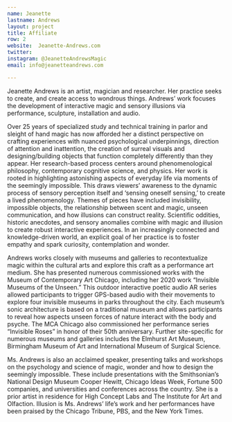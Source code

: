 ```yaml
---
name: Jeanette
lastname: Andrews
layout: project
title: Affiliate
row: 2
website:  Jeanette-Andrews.com
twitter:
instagram: @JeanetteAndrewsMagic 
email: info@jeanetteandrews.com

---
```

Jeanette Andrews is an artist, magician and researcher. Her practice seeks to create, and create access to wondrous things. Andrews’ work focuses the development of interactive magic and sensory illusions via performance, sculpture, installation and audio. 

Over 25 years of specialized study and technical training in parlor and sleight of hand magic has now afforded her a distinct perspective on crafting experiences with nuanced psychological underpinnings, direction of attention and inattention, the creation of surreal visuals and designing/building objects that function completely differently than they appear. Her research-based process centers around phenomenological philosophy, contemporary cognitive science, and physics. Her work is rooted in highlighting astonishing aspects of everyday life via moments of the seemingly impossible. This draws viewers’ awareness to the dynamic process of sensory perception itself and ‘sensing oneself sensing,’ to create a lived phenomenology. Themes of pieces have included invisibility, impossible objects, the relationship between scent and magic, unseen communication, and how illusions can construct reality. Scientific oddities, historic anecdotes, and sensory anomalies combine with magic and illusion to create robust interactive experiences. In an increasingly connected and knowledge-driven world, an explicit goal of her practice is to foster empathy and spark curiosity, contemplation and wonder.

Andrews works closely with museums and galleries to recontextualize magic within the cultural arts and explore this craft as a performance art medium. She has presented numerous commissioned works with the Museum of Contemporary Art Chicago, including her 2020 work “Invisible Museums of the Unseen.” 
This outdoor interactive poetic audio AR series allowed participants to trigger GPS-based audio with their movements to explore four invisible museums in parks throughout the city. Each museum’s sonic architecture is based on a traditional museum and allows participants to reveal how aspects unseen forces of nature interact with the body and psyche. The MCA Chicago also commissioned her performance series “Invisible Roses” in honor of their 50th anniversary. Further site-specific for numerous museums and galleries includes the Elmhurst Art Museum, Birmingham Museum of Art and International Museum of Surgical Science.

Ms. Andrews is also an acclaimed speaker, presenting talks and workshops on the psychology and science of magic, wonder and how to design the seemingly impossible. These include presentations with the Smithsonian’s National Design Museum Cooper Hewitt, Chicago Ideas Week, Fortune 500 companies, and universities and conferences across the country. She is a prior artist in residence for High Concept Labs and The Institute for Art and Olfaction. Illusion is Ms. Andrews’ life’s work and her performances have been praised by the Chicago Tribune, PBS, and the New York Times.
